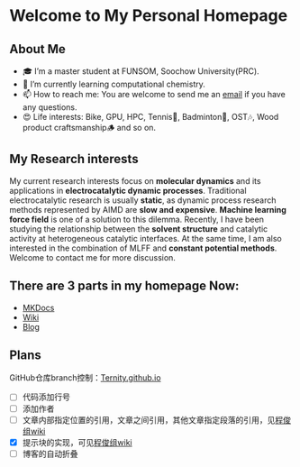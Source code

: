# Welcome to My Personal Homepage
## About Me
- 🎓 I’m a master student at FUNSOM, Soochow University(PRC).
- 🌱 I’m currently learning computational chemistry.
- 📫 How to reach me: You are welcome to send me an [email](mailto:qhyu@stu.suda.edu.cn) if you have any questions.
- 😍 Life interests: Bike, GPU, HPC, Tennis🎾, Badminton🏸, OST🎶, Wood product craftsmanship🪵 and so on.

## My Research interests
My current research interests focus on **molecular dynamics** and its applications in **electrocatalytic dynamic processes**. Traditional electrocatalytic research is usually **static**, as dynamic process research methods represented by AIMD are **slow and expensive**. **Machine learning force field** is one of a solution to this dilemma. Recently, I have been studying the relationship between the **solvent structure** and catalytic activity at heterogeneous catalytic interfaces. At the same time, I am also interested in the combination of MLFF and **constant potential methods**. Welcome to contact me for more discussion.

## There are 3 parts in my homepage Now:
- [MKDocs](https://ternity.github.io/How_to_edit/howtodo/)
- [Wiki](https://ternity.github.io/wiki/Periodic_Table/Periodic_Table/)
- [Blog](https://ternity.github.io/blog/)

## Plans
GitHub仓库branch控制：[Ternity.github.io](https://github.com/Ternity/Ternity.github.io)<br>
- [ ] 代码添加行号
- [ ] 添加作者
- [ ] 文章内部指定位置的引用，文章之间引用，其他文章指定段落的引用，见[程俊组wiki](https://wiki.cheng-group.net/wiki/how_to_edit/howtodo/#_3)
- [x] 提示块的实现，可见[程俊组wiki](https://wiki.cheng-group.net/wiki/how_to_edit/howtodo/#_13)
- [ ] 博客的自动折叠
